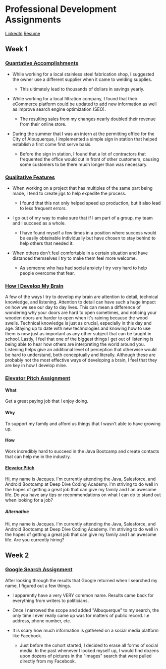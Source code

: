 # Professional Development Assignments


[LinkedIn](https://www.linkedin.com/in/jacques-chevrier-434033158)
[Resume](https://github.com/jacchevr/jacchevr.github.io/blob/master/Jacques'%20Finance%20Resume.docx.pdf)

## Week 1

### <u>Quantative Accomplishments</u>
  + While working for a local stainless steel fabrication shop, I suggested the owner use a different supplier
  when it came to welding supplies.
  
      + This ultimately lead to thousands of dollars in savings yearly.
      
  + While working for a local filtration company, I found that their eCommerce platform could be updated to 
  add new information as well as improve search engine optimization (SEO).
      
      + The resulting sales from my changes nearly doubled their revenue from their online store.
      
  + During the summer that I was an intern at the permitting office for the City of Albuquerque,
  I implemented a simple sign in station that helped establish a first come first serve basis.
  
      + Before the sign in station, I found that a lot of contractors that frequented the office would 
      cut in front of other customers, causing some customers to be there much longer than was necessary.
      
### <u>Qualitative Features</u>
  
  + When working on a project that has multiples of the same part being made, I tend to create jigs to help 
  expedite the process.
  
      + I found that this not only helped speed up production, but it also lead to less frequent errors. 
      
  + I go out of my way to make sure that if I am part of a group, my team and I succeed as a whole.
  
      + I have found myself a few times in a position where success would be easily obtainable individually
      but have chosen to stay behind to help others that needed it.
      
  + When others don't feel comfortable in a certain situation and have distanced themselves I try 
  to make them feel more welcome.
  
      + As someone who has had social anxiety I try very hard to help people overcome 
      that fear.
      
  
  
### <u>How I Develop My Brain</u>

A few of the ways I try to develop my brain are attention to detail, technical knowledge, and
listening. Attention to detail can have such a huge impact on how we see our day to day lives.
This can mean a difference of wondering why your doors are hard to open sometimes, and noticing 
your wooden doors are harder to open when it's raining because the wood swells. Technical knowledge
is just as crucial, especially in this day and age. Staying up to date with new technologies
and knowing how to use them is now just as important as any other subject that can
be taught in school. Lastly, I feel that one of the biggest things I get out
of listening is being able to hear how others are interpreting the world around you. Listening
helps give an additional level of perception that otherwise would be hard to understand, both
conceptually and literally. Although these are probably not the most effective ways of developing
a brain, I feel that they are key in how I develop mine.

### <u>Elevator Pitch Assignment</u>

#### What
Get a great paying job that I enjoy doing.

#### Why
 To support my family and afford us things that I wasn't able to have growing up.

#### How 
Work incredibly hard to succeed in the Java Bootcamp and create contacts that can help me in the 
industry.

#### <u>Elevator Pitch</u>

Hi, my name is Jacques. I'm currently attending the Java, Salesforce, and Android Bootcamp at Deep Dive
Coding Academy. I'm striving to do well in the hopes of getting a great job that can give my 
family and I an awesome life. Do you have any tips or recommendations on what I can do to stand
out when looking for a job?

##### Alternative
Hi, my name is Jacques. I'm currently attending the Java, Salesforce, and Android Bootcamp at Deep Dive
Coding Academy. I'm striving to do well in the hopes of getting a great job that can give my 
family and I an awesome life. Are you currently hiring?

## Week 2


### <u>Google Search Assignment</u>
After looking through the results that Google returned when I searched my name, I figured out a few things.

+ I apparently have a very VERY common name. Results came back for everything from writers to
politicians.

+ Once I narrowed the scope and added "Albuquerque" to my search, the only time I ever really came up
was for matters of public record. I.e address, phone number, etc.

+ It is scary how much information is gathered on a social media platform like Facebook.
  + Just before the cohort started, I decided to erase all forms of social media. In the past whenever
  I looked myself up, I would find dozens upon dozens of pictures in the "Images" search that were
  pulled directly from my Facebook.
